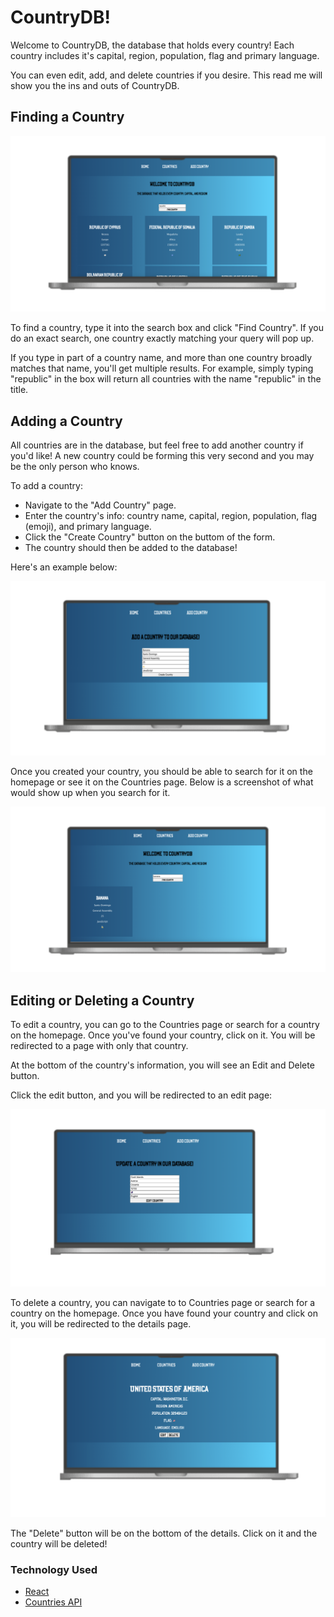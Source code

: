 # CountryDB!

Welcome to CountryDB, the database that holds every country! Each country includes it's capital, region, population, flag and primary language.

You can even edit, add, and delete countries if you desire. This read me will show you the ins and outs of CountryDB.

## Finding a Country

<img src="CountryDBMain.png" />

To find a country, type it into the search box and click "Find Country". If you do an exact search, one country exactly matching your query will pop up.

If you type in part of a country name, and more than one country broadly matches that name, you'll get multiple results. For example, simply typing "republic" in the box will return all countries with the name "republic" in the title.

## Adding a Country

All countries are in the database, but feel free to add another country if you'd like! A new country could be forming this very second and you may be the only person who knows. 

To add a country:

<ul>
    <li>Navigate to the "Add Country" page.</li>
    <li>Enter the country's info: country name, capital, region, population, flag (emoji), and primary language.</li>
    <li>Click the "Create Country" button on the buttom of the form.</li>
    <li>The country should then be added to the database!</li>
</ul>

Here's an example below:

<img src="CreateCountry.png" />

Once you created your country, you should be able to search for it on the homepage or see it on the Countries page. Below is a screenshot of what would show up when you search for it.

<img src="CountryAdded.png" />

## Editing or Deleting a Country

To edit a country, you can go to the Countries page or search for a country on the homepage. Once you've found your country, click on it. You will be redirected to a page with only that country.

At the bottom of the country's information, you will see an Edit and Delete button.

Click the edit button, and you will be redirected to an edit page:

<img src="EditCountry.png" />

To delete a country, you can navigate to to Countries page or search for a country on the homepage. Once you have found your country and click on it, you will be redirected to the details page. 

<img src="DeleteCountry.png" />

The "Delete" button will be on the bottom of the details. Click on it and the country will be deleted! 


### Technology Used 

<ul>
    <li><a href="https://react.dev">React</a></li>
    <li><a href="https://github.com/AleksandreChkhikvishvili/Back-end-Project">Countries API</a></li>
</ul>